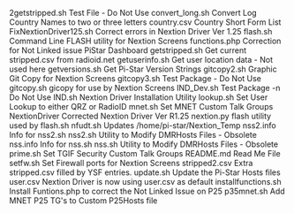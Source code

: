 2getstripped.sh		Test File - Do Not Use
convert_long.sh		Convert Log Country Names to two or three letters
country.csv		Country Short Form List
FixNextionDriver125.sh  Correct errors in Nextion Driver Ver 1.25
flash.sh		Command Line FLASH utility for Nextion Screens
functions.php		Correction for Not Linked issue PiStar Dashboard
getstripped.sh		Get current stripped.csv from radioid.net
getuserinfo.sh		Get user location data - Not used here
getversions.sh		Get Pi-Star Version Strings
gitcopy2.sh		Graphic Git Copy for Nextion Screens
gitcopy3.sh		Test Package - Do Not Use
gitcopy.sh		gicopy for use by Nextion Screens
IND_Dev.sh		Test Package -n Do Not Use
IND.sh			Nextion Driver Installation Utility
lookup.sh		Set User Lookup to either QRZ or RadioID
mnet.sh			Set MNET Custom Talk Groups
NextionDriver		Corrected Nextion Driver Ver R1.25
nextion.py		flash utility used by flash.sh
nfudt.sh		Updates /home/pi-star/Nextion_Temp 
nss2.info		Info for nss2.sh
nss2.sh			Utility to Modify DMRHosts Files - Obsolete
nss.info		Info for nss.sh
nss.sh			Utility to Modify DMRHosts Files - Obsolete
prime.sh		Set TGIF Security Custom Talk Groups
README.md		Read Me File
setfw.sh		Set Firewall ports for Nextion Screens
stripped2.csv		Extra stripped.csv filled by YSF entries.
update.sh		Update the Pi-Star Hosts files
user.csv		Nextion Driver is now using user.csv as default
installfunctions.sh	Install Funtions.php to correct the Not Linked Issue on P25
p35mnet.sh		Add MNET P25 TG's to Custom P25Hosts file
